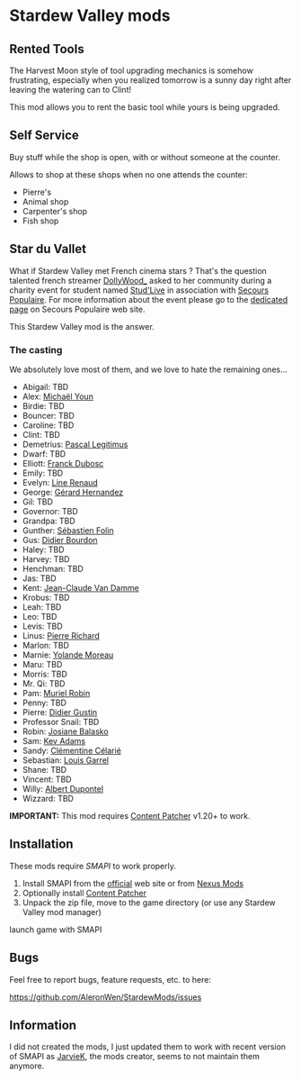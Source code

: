 # Stardew Valley mods

## Rented Tools

The Harvest Moon style of tool upgrading mechanics is somehow frustrating, especially when you realized tomorrow is a sunny day right after leaving the watering can to Clint!

This mod allows you to rent the basic tool while yours is being upgraded.

## Self Service

Buy stuff while the shop is open, with or without someone at the counter.

Allows to shop at these shops when no one attends the counter:

- Pierre's
- Animal shop
- Carpenter's shop
- Fish shop

## Star du Vallet

What if Stardew Valley met French cinema stars ? That's the question talented french streamer [DollyWood_](https://www.twitch.tv/dollywood_) asked to her community during a charity event for student named [Stud'Live](https://studforce.fr/) in association with [Secours Populaire](https://www.secourspopulaire.fr/). For more information about the event please go to the [dedicated page](https://www.secourspopulaire.fr/stud-live-une-operation-solidaire-en-ligne-au-profit-des-etudiants) on Secours Populaire web site.

This Stardew Valley mod is the answer.

### The casting

We absolutely love most of them, and we love to hate the remaining ones...

- Abigail: TBD
- Alex: [Michaël Youn](https://www.imdb.com/name/nm0949210/)
- Birdie: TBD
- Bouncer: TBD
- Caroline: TBD
- Clint: TBD
- Demetrius: [Pascal Legitimus](https://www.imdb.com/name/nm0529591/)
- Dwarf: TBD
- Elliott: [Franck Dubosc](https://www.imdb.com/name/nm0239498/)
- Emily: TBD
- Evelyn: [Line Renaud](https://www.imdb.com/name/nm0719232/)
- George: [Gérard Hernandez](https://www.imdb.com/name/nm0379587)
- Gil: TBD
- Governor: TBD
- Grandpa: TBD
- Gunther: [Sébastien Folin](https://www.imdb.com/name/nm2029498/)
- Gus: [Didier Bourdon](https://www.imdb.com/name/nm0099828/)
- Haley: TBD
- Harvey: TBD
- Henchman: TBD
- Jas: TBD
- Kent: [Jean-Claude Van Damme](https://www.imdb.com/name/nm0000241/)
- Krobus: TBD
- Leah: TBD
- Leo: TBD
- Levis: TBD
- Linus: [Pierre Richard](https://www.imdb.com/name/nm0007069/)
- Marlon: TBD
- Marnie: [Yolande Moreau](https://www.imdb.com/name/nm0603446/)
- Maru: TBD
- Morris: TBD
- Mr. Qi: TBD
- Pam: [Muriel Robin](https://www.imdb.com/name/nm0732222/)
- Penny: TBD
- Pierre: [Didier Gustin](https://www.imdb.com/name/nm0349134/)
- Professor Snail: TBD
- Robin: [Josiane Balasko](https://www.imdb.com/name/nm0001929/)
- Sam: [Kev Adams](https://www.imdb.com/name/nm1133795/)
- Sandy: [Clémentine Célarié](https://www.imdb.com/name/nm0194662/)
- Sebastian: [Louis Garrel](https://www.imdb.com/name/nm0308039/)
- Shane: TBD
- Vincent: TBD
- Willy: [Albert Dupontel](https://www.imdb.com/name/nm0243355/)
- Wizzard: TBD

**IMPORTANT:** This mod requires [Content Patcher](https://www.nexusmods.com/stardewvalley/mods/1915) v1.20+ to work.

## Installation

These mods require *SMAPI* to work properly.

  1. Install SMAPI from the [official](https://smapi.io/) web site or from [Nexus Mods](https://www.nexusmods.com/stardewvalley/mods/2400)
  2. Optionally install [Content Patcher](https://www.nexusmods.com/stardewvalley/mods/1915)
  3. Unpack the zip file, move to the game directory (or use any Stardew Valley mod manager)

launch game with SMAPI

## Bugs

Feel free to report bugs, feature requests, etc. to here:

https://github.com/AleronWen/StardewMods/issues

## Information

I did not created the mods, I just updated them to work with recent version of SMAPI as [JarvieK](https://github.com/Jarvie8176), the mods creator, seems to not maintain them anymore.
